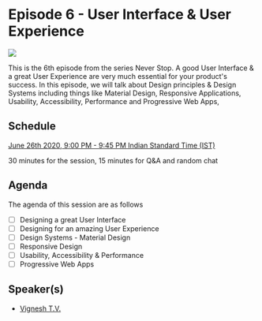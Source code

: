 # Episode 6 - User Interface & User Experience

![](6-UIUX.png)

This is the 6th episode from the series Never Stop. A good User Interface & a great User Experience are very much essential for your product's success. In this episode, we will talk about Design principles & Design Systems including things like Material Design, Responsive Applications, Usability, Accessibility, Performance and Progressive Web Apps,

## Schedule

[June 26th 2020, 9:00 PM - 9:45 PM Indian Standard Time (IST)]()

30 minutes for the session, 15 minutes for Q&A and random chat

## Agenda

The agenda of this session are as follows

- [ ] Designing a great User Interface
- [ ] Designing for an amazing User Experience
- [ ] Design Systems - Material Design
- [ ] Responsive Design
- [ ] Usability, Accessibility & Performance
- [ ] Progressive Web Apps

## Speaker(s)

- [Vignesh T.V.](http://tvvignesh.com/)
